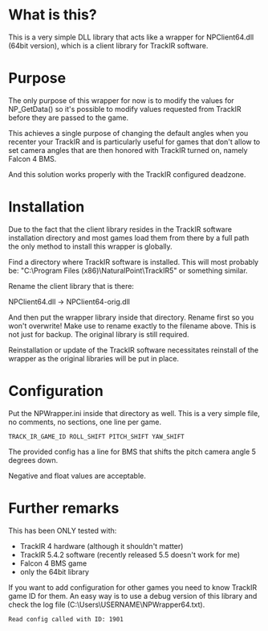 # What is this?

This is a very simple DLL library that acts like a wrapper for NPClient64.dll
(64bit version), which is a client library for TrackIR software.

# Purpose

The only purpose of this wrapper for now is to modify the values for
NP_GetData() so it's possible to modify values requested from TrackIR before
they are passed to the game.

This achieves a single purpose of changing the default angles when you recenter
your TrackIR and is particularly useful for games that don't allow to set camera
angles that are then honored with TrackIR turned on, namely Falcon 4 BMS.

And this solution works properly with the TrackIR configured deadzone.

# Installation

Due to the fact that the client library resides in the TrackIR software
installation directory and most games load them from there by a full path the
only method to install this wrapper is globally.

Find a directory where TrackIR software is installed. This will most probably
be: "C:\Program Files (x86)\NaturalPoint\TrackIR5" or something similar.

Rename the client library that is there:

NPClient64.dll -> NPClient64-orig.dll

And then put the wrapper library inside that directory. Rename first so you
won't overwrite! Make use to rename exactly to the filename above. This is not
just for backup. The original library is still required.

Reinstallation or update of the TrackIR software necessitates reinstall of the
wrapper as the original libraries will be put in place.

# Configuration

Put the NPWrapper.ini inside that directory as well. This is a very simple file,
no comments, no sections, one line per game.

    TRACK_IR_GAME_ID ROLL_SHIFT PITCH_SHIFT YAW_SHIFT

The provided config has a line for BMS that shifts the pitch camera angle 5
degrees down.

Negative and float values are acceptable.

# Further remarks

This has been ONLY tested with:

- TrackIR 4 hardware (although it shouldn't matter)
- TrackIR 5.4.2 software (recently released 5.5 doesn't work for me)
- Falcon 4 BMS game
- only the 64bit library

If you want to add configuration for other games you need to know TrackIR game
ID for them. An easy way is to use a debug version of this library and check the
log file (C:\Users\USERNAME\NPWrapper64.txt).

    Read config called with ID: 1901
